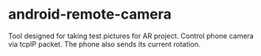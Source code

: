 # android-remote-camera
Tool designed for taking test pictures for AR project. Control phone camera via tcpIP packet. The phone also sends its current rotation.
